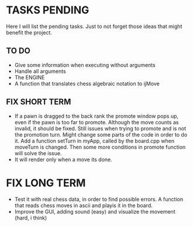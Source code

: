 # TASKS PENDING

Here I will list the pending tasks. Just to not forget those ideas that might benefit the project.

## TO DO

* Give some information when executing without arguments
* Handle all arguments
* The ENGINE
* A function that translates chess algebraic notation to ijMove

## FIX SHORT TERM

* If a pawn is dragged to the back rank the promote window pops up, even if the pawn is too far to promote. Although the move counts as invalid, it should be fixed. Still issues when trying to promote and is not the promotion turn. Might change some parts of the code in order to do it. Add a function setTurn in myApp, called by the board.cpp when moveTurn is changed. Then some more conditions in promote function will solve the issue.
* It will render only when a move its done.

# FIX LONG TERM

* Test it with real chess data, in order to find possible errors. A function that reads chess moves in ascii and playis it in the board.
* Improve the GUI, adding sound (easy) and visualize the movement (hard, i think)
